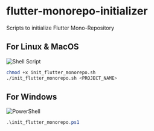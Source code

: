 # flutter-monorepo-initializer
Scripts to initialize Flutter Mono-Repository

## For Linux & MacOS
![Shell Script](https://img.shields.io/badge/shell_script-%23121011.svg?style=for-the-badge&logo=gnu-bash&logoColor=white)
```bash
chmod +x init_flutter_monorepo.sh
./init_flutter_monorepo.sh <PROJECT_NAME>
```

## For Windows
![PowerShell](https://img.shields.io/badge/PowerShell-%235391FE.svg?style=for-the-badge&logo=powershell&logoColor=white)
```powershell
.\init_flutter_monorepo.ps1
```
